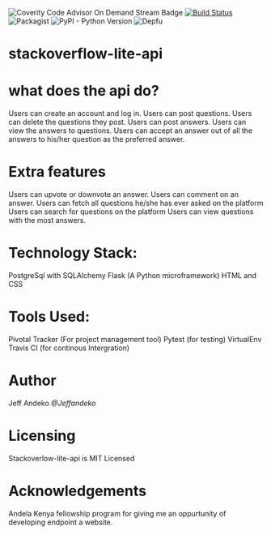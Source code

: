 

![Coverity Code Advisor On Demand Stream Badge](https://img.shields.io/coverity/ondemand/streams/STREAM.svg?style=popout) [![Build Status](https://travis-ci.org/jeffandeko/stackoverflow-lite-api.svg?branch=develop)](https://travis-ci.org/jeffandeko/stackoverflow-lite-api) ![Packagist](https://img.shields.io/packagist/l/doctrine/orm.svg) ![PyPI - Python Version](https://img.shields.io/pypi/pyversions/Django.svg) ![Depfu](https://img.shields.io/depfu/depfu/example-ruby.svg)

# stackoverflow-lite-api
# what does the api do?
Users can create an account and log in.
Users can post questions.
Users can delete the questions they post.
Users can post answers.
Users can view the answers to questions.
Users can accept an answer out of all the answers to his/her question as the preferred answer. 

# Extra features
Users can upvote or downvote an answer.
Users can comment on an answer.
Users can fetch all questions he/she has ever asked on the platform
Users can search for questions on the platform
Users can view questions with the most answers.

# Technology Stack:
PostgreSql with SQLAlchemy 
Flask (A Python microframework)
HTML and CSS

# Tools Used:

Pivotal Tracker (For project management tool)
Pytest (for testing)
VirtualEnv 
Travis CI (for continous Intergration)

# Author

Jeff Andeko *@Jeffandeko*
# Licensing

Stackoverlow-lite-api is MIT Licensed

# Acknowledgements

Andela Kenya fellowship program for giving me an oppurtunity of developing endpoint a website.
